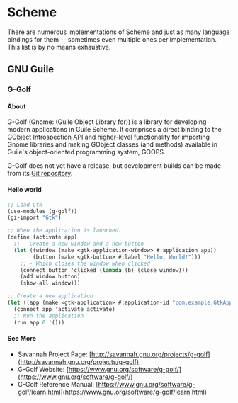 ---
---

# Scheme

There are numerous implementations of Scheme and just as many language bindings
for them -- sometimes even multiple ones per implementation.
This list is by no means exhaustive.

## GNU Guile

### G-Golf

#### About

G-Golf (Gnome: (Guile Object Library for)) is a library for developing modern applications in Guile Scheme.
It comprises a direct binding to the GObject Introspection API and higher-level functionality for importing
Gnome libraries and making GObject classes (and methods) available in Guile's object-oriented programming system, GOOPS.

G-Golf does not yet have a release, but development builds can be made from its [Git repository](http://git.savannah.gnu.org/cgit/g-golf.git).

#### Hello world

```scheme
;; Load Gtk
(use-modules (g-golf))
(gi-import "Gtk")

;; When the application is launched..
(define (activate app)
  ;; - Create a new window and a new button
  (let ((window (make <gtk-application-window> #:application app))
        (button (make <gtk-button> #:label "Hello, World!")))
    ;; - Which closes the window when clicked
    (connect button 'clicked (lambda (b) (close window)))
    (add window button)
    (show-all window)))

;; Create a new application
(let ((app (make <gtk-application> #:application-id "com.example.GtkApplication")))
  (connect app 'activate activate)
  ;; Run the application
  (run app 0 '()))
```

#### See More

* Savannah Project Page: [http://savannah.gnu.org/projects/g-golf](http://savannah.gnu.org/projects/g-golf)
* G-Golf Website: [https://www.gnu.org/software/g-golf/](https://www.gnu.org/software/g-golf/)
* G-Golf Reference Manual: [https://www.gnu.org/software/g-golf/learn.html](https://www.gnu.org/software/g-golf/learn.html)
